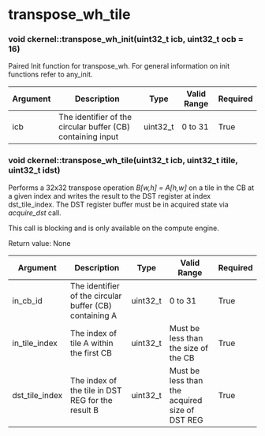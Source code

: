# transpose_wh_tile

### void ckernel::transpose_wh_init(uint32_t icb, uint32_t ocb = 16)

Paired Init function for transpose_wh. For general information on init functions refer to any_init.

| Argument      | Description                                                 | Type      | Valid Range      | Required       |
|---------------|-------------------------------------------------------------|-----------|------------------|----------------|
| icb           | The identifier of the circular buffer (CB) containing input | uint32_t  | 0 to 31          | True           |

### void ckernel::transpose_wh_tile(uint32_t icb, uint32_t itile, uint32_t idst)

Performs a 32x32 transpose operation *B[w,h] = A[h,w]* on a tile in the CB at a given index and writes the result to the DST register at index dst_tile_index. The DST register buffer must be in acquired state via *acquire_dst* call.

This call is blocking and is only available on the compute engine.

Return value: None

| Argument       | Description                                             | Type      | Valid Range                                    | Required       |
|----------------|---------------------------------------------------------|-----------|------------------------------------------------|----------------|
| in_cb_id       | The identifier of the circular buffer (CB) containing A | uint32_t  | 0 to 31                                        | True           |
| in_tile_index  | The index of tile A within the first CB                 | uint32_t  | Must be less than the size of the CB           | True           |
| dst_tile_index | The index of the tile in DST REG for the result B       | uint32_t  | Must be less than the acquired size of DST REG | True           |
